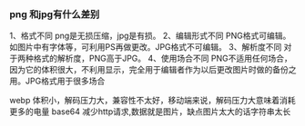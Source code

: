 ### png 和jpg有什么差别
1、格式不同
png是无损压缩，jpg是有损。
2、编辑形式不同
PNG格式可编辑。如图片中有字体等，可利用PS再做更改。JPG格式不可编辑。
3、解析度不同
对于两种格式的解析度，PNG高于JPG。
4、使用场合不同
PNG不适用任何场合，因为它的体积很大，不利用显示，完全用于编辑者作为以后更改图片时做的备份之用。JPG格式用于很多场合

webp 体积小，解码压力大，兼容性不太好，移动端来说，解码压力大意味着消耗更多的电量
base64 减少http请求,数据就是图片，缺点图片太大的话字符串太长